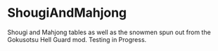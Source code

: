 # ShougiAndMahjong
Shougi and Mahjong tables as well as the snowmen spun out from the Gokusotsu Hell Guard mod. Testing in Progress.
